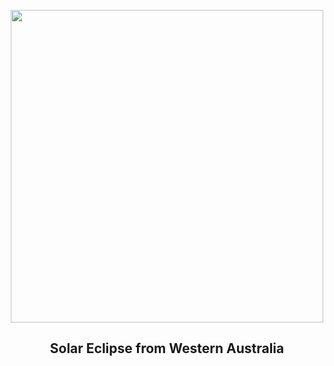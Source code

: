 
<p align="center"><img src="https://apod.nasa.gov/apod/image/2304/PSX_20230420_140324h1024.jpg" width="500" height="500"></p>
<h2 align="center"> Solar Eclipse from Western Australia </h2>
